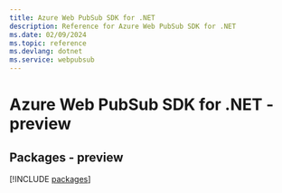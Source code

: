 ```yaml
---
title: Azure Web PubSub SDK for .NET
description: Reference for Azure Web PubSub SDK for .NET
ms.date: 02/09/2024
ms.topic: reference
ms.devlang: dotnet
ms.service: webpubsub
---
```

# Azure Web PubSub SDK for .NET - preview
## Packages - preview
[!INCLUDE [packages](web-pubsub-index.md)]
